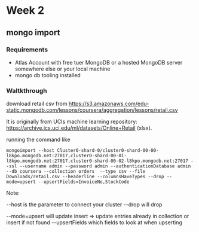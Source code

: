 # Week 2

## mongo import

### Requirements

* Atlas Account with free tuer MongoDB or a hosted MongoDB server somewhere else or your local machine
* mongo db tooling installed

### Waltkthrough

download retail csv from https://s3.amazonaws.com/edu-static.mongodb.com/lessons/coursera/aggregation/lessons/retail.csv

It is originally from UCIs machine learning repository: https://archive.ics.uci.edu/ml/datasets/Online+Retail (xlsx).

running the command like

    mongoimport --host Cluster0-shard-0/cluster0-shard-00-00-l8kpo.mongodb.net:27017,cluster0-shard-00-01-l8kpo.mongodb.net:27017,cluster0-shard-00-02-l8kpo.mongodb.net:27017 --ssl --username admin --password admin --authenticationDatabase admin --db coursera --collection orders  --type csv --file Downloads/retail.csv --headerline --columnsHaveTypes --drop --mode=upsert --upsertFields=InvoiceNo,StockCode

Note:

--host is the parameter to connect your cluster
--drop will drop

--mode=upsert will update insert => update entries already in collection or insert if  not found
--upsertFields which fields to look at when upserting